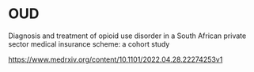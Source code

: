 # OUD
Diagnosis and treatment of opioid use disorder in a South African private sector medical insurance scheme: a cohort study

https://www.medrxiv.org/content/10.1101/2022.04.28.22274253v1
